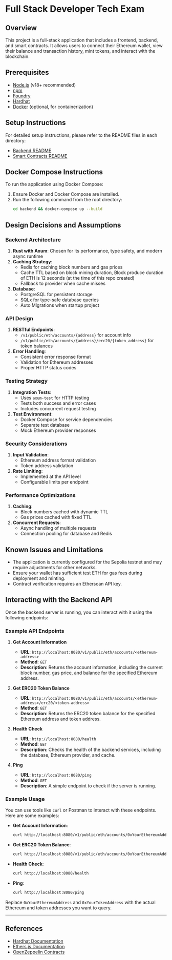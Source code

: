# Full Stack Developer Tech Exam

## Overview
This project is a full-stack application that includes a frontend, backend, and smart contracts. It allows users to connect their Ethereum wallet, view their balance and transaction history, mint tokens, and interact with the blockchain.

## Prerequisites
- [Node.js](https://nodejs.org/) (v18+ recommended)
- [npm](https://www.npmjs.com/)
- [Foundry](https://book.getfoundry.sh/getting-started/installation)
- [Hardhat](https://hardhat.org/getting-started/)
- [Docker](https://docs.docker.com/get-docker/) (optional, for containerization)

## Setup Instructions

For detailed setup instructions, please refer to the README files in each directory:

- [Backend README](./backend/README.md)
- [Smart Contracts README](./contracts/README.md)

## Docker Compose Instructions
To run the application using Docker Compose:

1. Ensure Docker and Docker Compose are installed.
2. Run the following command from the root directory:
   ```sh
   cd backend && docker-compose up --build
   ```

## Design Decisions and Assumptions

### Backend Architecture
1. **Rust with Axum**: Chosen for its performance, type safety, and modern async runtime
2. **Caching Strategy**:
   - Redis for caching block numbers and gas prices
   - Cache TTL based on block mining duration, Block produce duration of ETH is 12 seconds (at the time of this repo created)
   - Fallback to provider when cache misses
3. **Database**:
   - PostgreSQL for persistent storage
   - SQLx for type-safe database queries
   - Auto Migrations when startup project

### API Design
1. **RESTful Endpoints**:
   - `/v1/public/eth/accounts/{address}` for account info
   - `/v1/public/eth/accounts/{address}/erc20/{token_address}` for token balances
2. **Error Handling**:
   - Consistent error response format
   - Validation for Ethereum addresses
   - Proper HTTP status codes

### Testing Strategy
1. **Integration Tests**:
   - Uses `axum-test` for HTTP testing
   - Tests both success and error cases
   - Includes concurrent request testing
2. **Test Environment**:
   - Docker Compose for service dependencies
   - Separate test database
   - Mock Ethereum provider responses

### Security Considerations
1. **Input Validation**:
   - Ethereum address format validation
   - Token address validation
2. **Rate Limiting**:
   - Implemented at the API level
   - Configurable limits per endpoint

### Performance Optimizations
1. **Caching**:
   - Block numbers cached with dynamic TTL
   - Gas prices cached with fixed TTL
2. **Concurrent Requests**:
   - Async handling of multiple requests
   - Connection pooling for database and Redis

## Known Issues and Limitations
- The application is currently configured for the Sepolia testnet and may require adjustments for other networks.
- Ensure your wallet has sufficient test ETH for gas fees during deployment and minting.
- Contract verification requires an Etherscan API key.

## Interacting with the Backend API

Once the backend server is running, you can interact with it using the following endpoints:

### Example API Endpoints

1. **Get Account Information**
   - **URL**: `http://localhost:8080/v1/public/eth/accounts/<ethereum-address>`
   - **Method**: `GET`
   - **Description**: Returns the account information, including the current block number, gas price, and balance for the specified Ethereum address.

2. **Get ERC20 Token Balance**
   - **URL**: `http://localhost:8080/v1/public/eth/accounts/<ethereum-address>/erc20/<token-address>`
   - **Method**: `GET`
   - **Description**: Returns the ERC20 token balance for the specified Ethereum address and token address.

3. **Health Check**
   - **URL**: `http://localhost:8080/health`
   - **Method**: `GET`
   - **Description**: Checks the health of the backend services, including the database, Ethereum provider, and cache.

4. **Ping**
   - **URL**: `http://localhost:8080/ping`
   - **Method**: `GET`
   - **Description**: A simple endpoint to check if the server is running.

### Example Usage

You can use tools like `curl` or Postman to interact with these endpoints. Here are some examples:

- **Get Account Information**:
  ```sh
  curl http://localhost:8080/v1/public/eth/accounts/0xYourEthereumAddress
  ```

- **Get ERC20 Token Balance**:
  ```sh
  curl http://localhost:8080/v1/public/eth/accounts/0xYourEthereumAddress/erc20/0xYourTokenAddress
  ```

- **Health Check**:
  ```sh
  curl http://localhost:8080/health
  ```

- **Ping**:
  ```sh
  curl http://localhost:8080/ping
  ```

Replace `0xYourEthereumAddress` and `0xYourTokenAddress` with the actual Ethereum and token addresses you want to query.

---

## References
- [Hardhat Documentation](https://hardhat.org/docs)
- [Ethers.js Documentation](https://docs.ethers.org/)
- [OpenZeppelin Contracts](https://docs.openzeppelin.com/contracts)